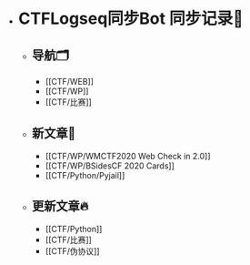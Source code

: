 - # CTFLogseq同步Bot 同步记录🤖
  - ## 导航🗂️
    - [[CTF/WEB]]
    - [[CTF/WP]]
    - [[CTF/比赛]]
  - ## 新文章🎉
    - [[CTF/WP/WMCTF2020 Web Check in 2.0]]
    - [[CTF/WP/BSidesCF 2020 Cards]]
    - [[CTF/Python/Pyjail]]
  - ## 更新文章🔥
    - [[CTF/Python]]
    - [[CTF/比赛]]
    - [[CTF/伪协议]]
